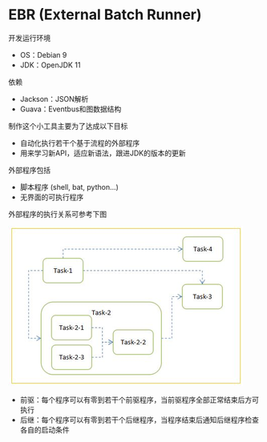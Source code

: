 # EBR (External Batch Runner)

开发运行环境

- OS：Debian 9
- JDK：OpenJDK 11

依赖

- Jackson：JSON解析
- Guava：Eventbus和图数据结构

制作这个小工具主要为了达成以下目标

- 自动化执行若干个基于流程的外部程序
- 用来学习新API，适应新语法，跟进JDK的版本的更新

外部程序包括

- 脚本程序 (shell, bat, python...)
- 无界面的可执行程序

外部程序的执行关系可参考下图

![image](https://github.com/catforward/ebr/raw/master/images/sample_task_flow.jpg)

- 前驱：每个程序可以有零到若干个前驱程序，当前驱程序全部正常结束后方可执行
- 后继：每个程序可以有零到若干个后继程序，当程序结束后通知后继程序检查各自的启动条件

